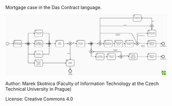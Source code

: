Mortgage case in the Das Contract language. 

![Mortgage Process](https://github.com/CCMiResearch/DEMOCaseStudies/blob/master/Blockchain/Mortgage/Mortgage.png)

Author: Marek Skotnica (Faculty of Information Technology at the Czech Technical University in Prague)

License: Creative Commons 4.0
